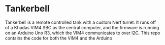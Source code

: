 # Tankerbell
Tankerbell is a remote controlled tank with a custom Nerf turret. It runs off of a Khadas VIM4 SBC as the central computer, and the firmware is running on an Arduino Uno R3, which the VIM4 communicates to over I2C. This repo contains the code for both the VIM4 and the Arduino
